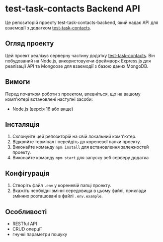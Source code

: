 # test-task-contacts Backend API

Це репозиторій проекту test-task-contacts-backend, який надає API для взаємодії з додатком [test-task-contacts](https://github.com/DianaKryzhanivska/test-task-contacts).

## Огляд проекту

Цей проект реалізує серверну частину додатку [test-task-contacts](https://github.com/DianaKryzhanivska/test-task-contacts). Він побудований на Node.js, використовуючи фреймворк Express.js для реалізації API та Mongoose для взаємодії з базою даних MongoDB.

## Вимоги

Перед початком роботи з проектом, впевніться, що на вашому комп'ютері встановлені наступні засоби:

- Node.js (версія 16 або вище)

## Інсталяція

1. Склонуйте цей репозиторій на свій локальний комп'ютер.
2. Відкрийте термінал і перейдіть до кореневої папки проекту.
3. Виконайте команду `npm install` для встановлення залежностей проекту.
4. Виконайте команду `npm start` для запуску веб серверу додатка

## Конфігурація

1. Створіть файл `.env` у кореневій папці проекту.
2. Вкажіть необхідні змінні середовища в цьому файлі, приклади змінних розташовані в файлі `.env.example`.

## Особливості

- RESTful API
- CRUD оперції
- гнучкі параметри пошуку
